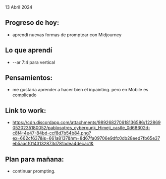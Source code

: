 13 Abril 2024

## Progreso de hoy:
- aprendí nuevas formas de promptear con Midjourney

## Lo que aprendí 
- --ar 7:4 para vertical 

## **Pensamientos**:
- me gustaría aprender a hacer bien el inpainting. pero en Mobile es complicado 

## Link to work: 
- https://cdn.discordapp.com/attachments/989268270618136586/1228690520235180052/pablosotres_cyberpunk_Himeji_castle_0d68602d-c8f4-4e47-84bd-ccf8d7b54b84.png?ex=662cf637&is=661a8137&hm=8d67fa09706e9dfc0db28eed7fb65e37eb5aacf0143132873d781adea4decac1& 

## Plan para mañana: 
- continuar prompting. 
